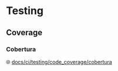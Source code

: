 # Testing

## Coverage

### Cobertura

🌐 [docs/ci/testing/code_coverage/cobertura](https://docs.gitlab.com/ci/testing/code_coverage/cobertura/)

